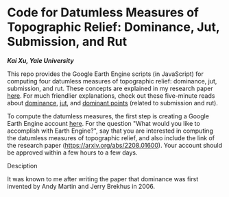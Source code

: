 # Code for Datumless Measures of Topographic Relief: Dominance, Jut, Submission, and Rut
***Kai Xu, Yale University***

This repo provides the Google Earth Engine scripts (in JavaScript) for computing four datumless measures of topographic relief: dominance, jut, submission, and rut. These concepts are explained in my research paper [here](https://arxiv.org/abs/2208.01600). For much friendlier explanations, check out these five-minute reads about [dominance](https://www.reddit.com/r/Mountaineering/comments/wfmrxw/a_new_way_to_measure_the_height_of_a_mountain/), [jut](https://www.reddit.com/r/Mountaineering/comments/wup76h/a_new_way_to_quantify_the_impressiveness_of_a/), and [dominant points](https://www.reddit.com/r/Mountaineering/comments/ww1wtw/on_top_of_the_world_a_new_mountain_metric/) (related to submission and rut).

To compute the datumless measures, the first step is creating a Google Earth Engine account [here](https://earthengine.google.com/new_signup/). For the question "What would you like to accomplish with Earth Engine?", say that you are interested in computing the datumless measures of topographic relief, and also include the link of the research paper (https://arxiv.org/abs/2208.01600). Your account should be approved within a few hours to a few days.

Desciption

It was known to me after writing the paper that dominance was first invented by Andy Martin and Jerry Brekhus in 2006.

